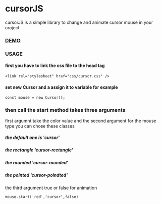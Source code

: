 # cursorJS

cursorJS is a simple library to change and animate cursor mouse in your oroject


### [DEMO]( https://cursorjsjs.netlify.app/)


### USAGE

#### first you have to link the css file to the head tag 
``` 
<link rel="stylesheet" href="css/cursor.css" />
``` 

####  set new Cursor and a assign it to variable for example

``` 
const mouse = new Cursor();
```

### then call the start method takes three arguments

first argumnt take the color value and the second argument for the mouse type you can chose these classes
##### the default one is 'cursor'
##### the rectangle  'cursor-rectangle'
##### the rounded  'cursor-rounded'
##### the pointed  'cursor-poindted'

the third argument true or false for animation
```
mouse.start('red','cursor',false)
```
